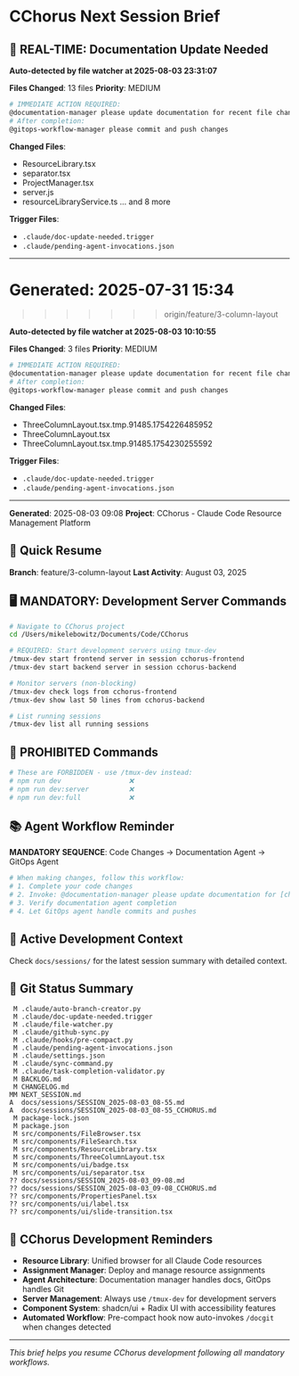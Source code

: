 # CChorus Next Session Brief

## 🔔 REAL-TIME: Documentation Update Needed

**Auto-detected by file watcher at 2025-08-03 23:31:07**

**Files Changed**: 13 files
**Priority**: MEDIUM

```bash
# IMMEDIATE ACTION REQUIRED:
@documentation-manager please update documentation for recent file changes
# After completion:
@gitops-workflow-manager please commit and push changes
```

**Changed Files**:
- ResourceLibrary.tsx
- separator.tsx
- ProjectManager.tsx
- server.js
- resourceLibraryService.ts
... and 8 more

**Trigger Files**: 
- `.claude/doc-update-needed.trigger`
- `.claude/pending-agent-invocations.json`

---









**Generated**: 2025-07-31 15:34
=======
>>>>>>> origin/feature/3-column-layout

**Auto-detected by file watcher at 2025-08-03 10:10:55**

**Files Changed**: 3 files
**Priority**: MEDIUM

```bash
# IMMEDIATE ACTION REQUIRED:
@documentation-manager please update documentation for recent file changes
# After completion:
@gitops-workflow-manager please commit and push changes
```

**Changed Files**:
- ThreeColumnLayout.tsx.tmp.91485.1754226485952
- ThreeColumnLayout.tsx
- ThreeColumnLayout.tsx.tmp.91485.1754230255592


**Trigger Files**: 
- `.claude/doc-update-needed.trigger`
- `.claude/pending-agent-invocations.json`

---



**Generated**: 2025-08-03 09:08
**Project**: CChorus - Claude Code Resource Management Platform

## 🚀 Quick Resume

**Branch**: feature/3-column-layout
**Last Activity**: August 03, 2025

## 🖥️ MANDATORY: Development Server Commands

```bash
# Navigate to CChorus project
cd /Users/mikelebowitz/Documents/Code/CChorus

# REQUIRED: Start development servers using tmux-dev
/tmux-dev start frontend server in session cchorus-frontend
/tmux-dev start backend server in session cchorus-backend

# Monitor servers (non-blocking)
/tmux-dev check logs from cchorus-frontend
/tmux-dev show last 50 lines from cchorus-backend

# List running sessions
/tmux-dev list all running sessions
```

## 🚫 PROHIBITED Commands

```bash
# These are FORBIDDEN - use /tmux-dev instead:
# npm run dev                 ❌
# npm run dev:server          ❌
# npm run dev:full            ❌
```

## 📚 Agent Workflow Reminder

**MANDATORY SEQUENCE**: Code Changes → Documentation Agent → GitOps Agent

```bash
# When making changes, follow this workflow:
# 1. Complete your code changes
# 2. Invoke: @documentation-manager please update documentation for [changes]
# 3. Verify documentation agent completion
# 4. Let GitOps agent handle commits and pushes
```

## 🎯 Active Development Context

Check `docs/sessions/` for the latest session summary with detailed context.

## 📂 Git Status Summary

```
 M .claude/auto-branch-creator.py
 M .claude/doc-update-needed.trigger
 M .claude/file-watcher.py
 M .claude/github-sync.py
 M .claude/hooks/pre-compact.py
 M .claude/pending-agent-invocations.json
 M .claude/settings.json
 M .claude/sync-command.py
 M .claude/task-completion-validator.py
 M BACKLOG.md
 M CHANGELOG.md
MM NEXT_SESSION.md
A  docs/sessions/SESSION_2025-08-03_08-55.md
A  docs/sessions/SESSION_2025-08-03_08-55_CCHORUS.md
 M package-lock.json
 M package.json
 M src/components/FileBrowser.tsx
 M src/components/FileSearch.tsx
 M src/components/ResourceLibrary.tsx
 M src/components/ThreeColumnLayout.tsx
 M src/components/ui/badge.tsx
 M src/components/ui/separator.tsx
?? docs/sessions/SESSION_2025-08-03_09-08.md
?? docs/sessions/SESSION_2025-08-03_09-08_CCHORUS.md
?? src/components/PropertiesPanel.tsx
?? src/components/ui/label.tsx
?? src/components/ui/slide-transition.tsx

```

## 🔧 CChorus Development Reminders

- **Resource Library**: Unified browser for all Claude Code resources
- **Assignment Manager**: Deploy and manage resource assignments  
- **Agent Architecture**: Documentation manager handles docs, GitOps handles Git
- **Server Management**: Always use `/tmux-dev` for development servers
- **Component System**: shadcn/ui + Radix UI with accessibility features
- **Automated Workflow**: Pre-compact hook now auto-invokes `/docgit` when changes detected

---

*This brief helps you resume CChorus development following all mandatory workflows.*
